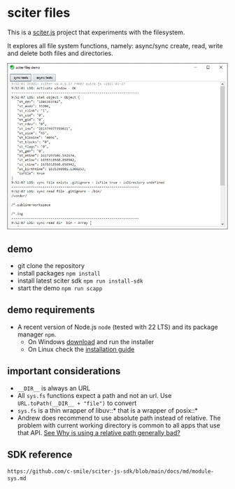 # sciter files

This is a [sciter.js](https://sciter.com/) project that experiments with the filesystem.

It explores all file system functions, namely: async/sync create, read, write and delete both files and directories.

![sciter files screenshot](screenshot.png)

## demo

- git clone the repository
- install packages `npm install`
- install latest sciter sdk `npm run install-sdk`
- start the demo `npm run scapp`

## demo requirements

- A recent version of Node.js `node` (tested with 22 LTS) and its package manager `npm`.
    - On Windows [download](https://nodejs.dev/download/) and run the installer
    - On Linux check the [installation guide](https://www.digitalocean.com/community/tutorials/how-to-install-node-js-on-ubuntu-20-04#option-2-%E2%80%94-installing-node-js-with-apt-using-a-nodesource-ppa)

## important considerations

- `__DIR__` is always an URL
- All `sys.fs` functions expect a path and not an url. Use `URL.toPath(__DIR__ + "file")` to convert
- `sys.fs` is a thin wrapper of libuv::* that is a wrapper of posix::*
- Andrew does recommend to use absolute path instead of relative. The problem with current working directory is common to all apps that use that API. [See Why is using a relative path generally bad?](https://gist.github.com/DaveRandom/6830e379578a66e2c82593137e79d099#why-is-using-a-relative-path-generally-bad)

## SDK reference

    https://github.com/c-smile/sciter-js-sdk/blob/main/docs/md/module-sys.md
